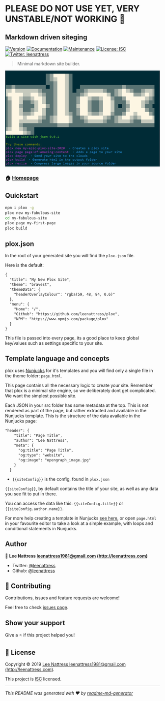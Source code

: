 # PLEASE DO NOT USE YET, VERY UNSTABLE/NOT WORKING 🍰
## Markdown driven siteging

[![Version](https://img.shields.io/npm/v/plox.svg)](https://www.npmjs.com/package/plox)
[![Documentation](https://img.shields.io/badge/documentation-yes-brightgreen.svg)](https://github.com/leenattress/plox#readme)
[![Maintenance](https://img.shields.io/badge/Maintained%3F-yes-green.svg)](https://github.com/leenattress/plox/graphs/commit-activity)
[![License: ISC](https://img.shields.io/github/license/leenattress/plox)](https://github.com/leenattress/plox/blob/master/LICENSE)
[![Twitter: leenattress](https://img.shields.io/twitter/follow/leenattress.svg?style=social)](https://twitter.com/leenattress)

> Minimal markdown site builder.

![plox terminal header](images/plox_readme.PNG)


### 🏠 [Homepage](https://github.com/leenattress/plox)

## Quickstart

```sh
npm i plox -g
plox new my-fabulous-site
cd my-fabulous-site
plox page my-first-page
plox build
```

## plox.json

In the root of your generated site you will find the `plox.json` file.

Here is the default:

```
{
  "title": "My New Plox Site",
  "theme": "bravest",
  "themeData": {
    "headerOverlayColour": "rgba(59, 48, 84, 0.6)"
  },
  "menu": {
    "Home": "/",
    "Github": "https://github.com/leenattress/plox",
    "NPM": "https://www.npmjs.com/package/plox"
  }
}
```

This file is passed into every page, its a good place to keep global key/values such as settings specific to your site.

## Template language and concepts

plox uses [Nunjucks](https://mozilla.github.io/nunjucks/) for it's templates and you will find only a single file in the theme folder: `page.html`.

This page contains all the necessary logic to create your site. Remember that plox is a minimal site engine, so we deliberately dont get complicated. We want the simplest possible site.

Each JSON in your src folder has some metadata at the top. This is not rendered as part of the page, but rather extracted and available in the Nunjucks template. This is the structure of the data available in the Nunjucks page:

```
"header": {
    "title": "Page Title",
    "author": "Lee Nattress",
    "meta": {
      "og:title": "Page Title",
      "og:type": "website",
      "og:image": "opengraph_image.jpg"
    }
  }
```
- `{{siteConfig}}` is the config, found in `plox.json`

`{{siteConfig}}`, by default contains the title of your site, as well as any data you see fit to put in there.

You can access the data like this: `{{siteConfig.title}}` or `{{siteConfig.author.name}}`.

For more help creating a template in Nunjucks [see here](https://mozilla.github.io/nunjucks/templating.html), or open `page.html` in your favourite editor to take a look at a simple example, with loops and conditional statements in Nunjucks.

## Author

👤 **Lee Nattress <leenattress1981@gmail.com> (http://leenattress.com)**

* Twitter: [@leenattress](https://twitter.com/leenattress)
* Github: [@leenattress](https://github.com/leenattress)

## 🤝 Contributing

Contributions, issues and feature requests are welcome!

Feel free to check [issues page](https://github.com/leenattress/plox/issues).

## Show your support

Give a ⭐️ if this project helped you!


## 📝 License

Copyright © 2019 [Lee Nattress <leenattress1981@gmail.com> (http://leenattress.com)](https://github.com/leenattress).

This project is [ISC](https://github.com/leenattress/plox/blob/master/LICENSE) licensed.

***
_This README was generated with ❤️ by [readme-md-generator](https://github.com/kefranabg/readme-md-generator)_

